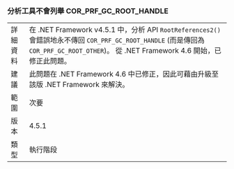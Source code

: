### <a name="corprfgcroothandles-are-not-being-enumerated-by-profilers"></a>分析工具不會列舉 COR_PRF_GC_ROOT_HANDLE

|   |   |
|---|---|
|詳細資料|在 .NET Framework v4.5.1 中，分析 API <code>RootReferences2()</code> 會錯誤地永不傳回 <code>COR_PRF_GC_ROOT_HANDLE</code> (而是傳回為 <code>COR_PRF_GC_ROOT_OTHER</code>)。 從 .NET Framework 4.6 開始，已修正此問題。|
|建議|此問題在 .NET Framework 4.6 中已修正，因此可藉由升級至該版 .NET Framework 來解決。|
|範圍|次要|
|版本|4.5.1|
|類型|執行階段|

